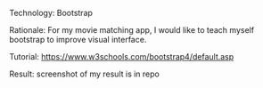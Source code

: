 Technology: Bootstrap

Rationale: For my movie matching app, I would like to teach myself bootstrap to improve visual interface. 

Tutorial: https://www.w3schools.com/bootstrap4/default.asp

Result: screenshot of my result is in repo
